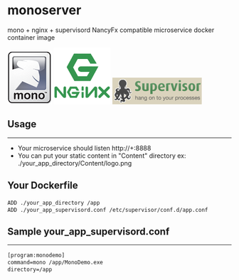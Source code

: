 monoserver
===

mono + nginx + supervisord NancyFx compatible microservice docker container image

![Mono Logo](https://github.com/efaruk/monoserver/blob/master/mono.png) ![Nginx Logo](https://github.com/efaruk/monoserver/blob/master/nginx.png) ![Supervisord Logo](https://github.com/efaruk/monoserver/blob/master/supervisor.gif)

## Usage
---
- Your microservice should listen http://+:8888 
- You can put your static content in "Content" directory ex: ./your_app_directory/Content/logo.png

## Your Dockerfile
```
ADD ./your_app_directory /app
ADD ./your_app_supervisord.conf /etc/supervisor/conf.d/app.conf
```

## Sample your_app_supervisord.conf
---
```
[program:monodemo]
command=mono /app/MonoDemo.exe
directory=/app
```
